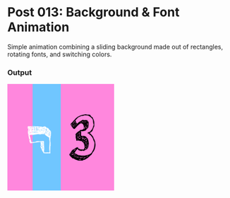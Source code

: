 # Post 013: Background & Font Animation

Simple animation combining a sliding background made out of rectangles, rotating fonts, and switching colors.

### Output
<img src="doc/output.png" width="48%">


